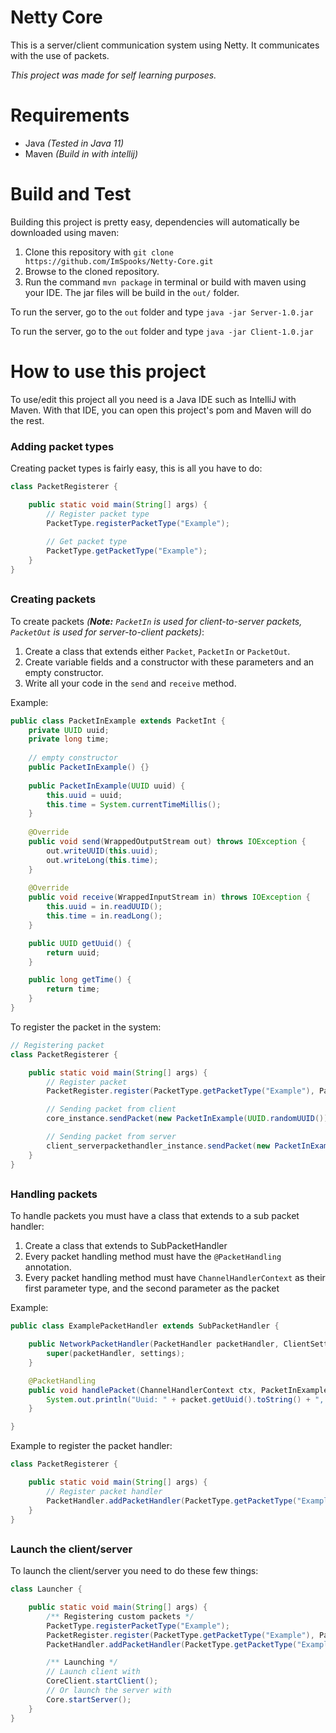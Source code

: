 # Netty Core
This is a server/client communication system using Netty.
It communicates with the use of packets.

<i>This project was made for self learning purposes.</i>


# Requirements
- Java <i>(Tested in Java 11)</i>
- Maven <i>(Build in with intellij)</i>

# Build and Test
Building this project is pretty easy, dependencies will automatically be downloaded using maven:
1. Clone this repository with `git clone https://github.com/ImSpooks/Netty-Core.git`
2. Browse to the cloned repository.
3. Run the command `mvn package` in terminal or build with maven using your IDE. The jar files will be build in the `out/` folder.

To run the server, go to the `out` folder and type `java -jar Server-1.0.jar`

To run the server, go to the `out` folder and type `java -jar Client-1.0.jar`

# How to use this project
To use/edit this project all you need is a Java IDE such as IntelliJ with Maven.
With that IDE, you can open this project's pom and Maven will do the rest.

### Adding packet types
Creating packet types is fairly easy, this is all you have to do:
```java
class PacketRegisterer {

    public static void main(String[] args) {
        // Register packet type
        PacketType.registerPacketType("Example");
        
        // Get packet type
        PacketType.getPacketType("Example");
    }
}
```

##

### Creating packets
To create packets <i>(<b>Note:</b> `PacketIn` is used for client-to-server packets, `PacketOut` is used for server-to-client packets)</i>:
1. Create a class that extends either `Packet`, `PacketIn` or `PacketOut`.
2. Create variable fields and a constructor with these parameters and an empty constructor.
3. Write all your code in the `send` and `receive` method.

Example:

```java
public class PacketInExample extends PacketInt {
    private UUID uuid;
    private long time;
    
    // empty constructor
    public PacketInExample() {}
    
    public PacketInExample(UUID uuid) {
        this.uuid = uuid;
        this.time = System.currentTimeMillis();
    }
    
    @Override
    public void send(WrappedOutputStream out) throws IOException {
        out.writeUUID(this.uuid);
        out.writeLong(this.time);
    }
    
    @Override
    public void receive(WrappedInputStream in) throws IOException {
        this.uuid = in.readUUID();
        this.time = in.readLong();
    }

    public UUID getUuid() {
        return uuid;
    }

    public long getTime() {
        return time;
    }
}
```

To register the packet in the system:
```java
// Registering packet
class PacketRegisterer {

    public static void main(String[] args) {
        // Register packet
        PacketRegister.register(PacketType.getPacketType("Example"), PacketInExample.class);

        // Sending packet from client
        core_instance.sendPacket(new PacketInExample(UUID.randomUUID()));

        // Sending packet from server
        client_serverpackethandler_instance.sendPacket(new PacketInExample(UUID.randomUUID()));
    }
}
```
##

### Handling packets
To handle packets you must have a class that extends to a sub packet handler:
1. Create a class that extends to SubPacketHandler
2. Every packet handling method must have the `@PacketHandling` annotation.
3. Every packet handling method must have `ChannelHandlerContext` as their first parameter type, and the second parameter as the packet

Example:

```java
public class ExamplePacketHandler extends SubPacketHandler {

    public NetworkPacketHandler(PacketHandler packetHandler, ClientSettings settings) {
        super(packetHandler, settings);
    }

    @PacketHandling
    public void handlePacket(ChannelHandlerContext ctx, PacketInExample packet) {
        System.out.println("Uuid: " + packet.getUuid().toString() + ", latency: " + (System.currentTimeMillis() - packet.getTime()) + " ms");
    }

}
```
Example to register the packet handler:
```java
class PacketRegisterer {

    public static void main(String[] args) {
        // Register packet handler
        PacketHandler.addPacketHandler(PacketType.getPacketType("Example"), ExamplePacketHandler.class);
    }
}
```
##

### Launch the client/server
To launch the client/server you need to do these few things:
```java
class Launcher {

    public static void main(String[] args) {
        /** Registering custom packets */
        PacketType.registerPacketType("Example");
        PacketRegister.register(PacketType.getPacketType("Example"), PacketInExample.class);
        PacketHandler.addPacketHandler(PacketType.getPacketType("Example"), ExamplePacketHandler.class);

        /** Launching */
        // Launch client with
        CoreClient.startClient();
        // Or launch the server with
        Core.startServer();
    }
}
```